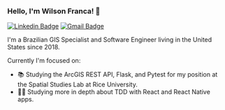 ### Hello, I'm Wilson Franca! 👋

[![Linkedin Badge](https://img.shields.io/badge/-LinkedIn-blue?style=flat-square&logo=Linkedin&logoColor=white&link=https://www.linkedin.com/in/wilsonfrancads/en)](https://www.linkedin.com/in/wilsonfrancads/en)
[![Gmail Badge](https://img.shields.io/badge/-Gmail-c14438?style=flat-square&logo=Gmail&logoColor=white)](mailto:wilson.franca.92@gmail.com)

I'm a Brazilian GIS Specialist and Software Engineer living in the United States since 2018. 

Currently I'm focused on:
- 📚 Studying the ArcGIS REST API, Flask, and Pytest for my position at the Spatial Studies Lab at Rice University.
- 👨‍💻 Studying more in depth about TDD with React and React Native apps.